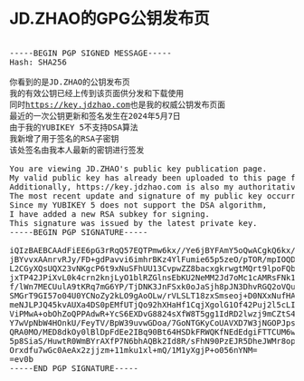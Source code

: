 # JD.ZHAO的GPG公钥发布页


<pre>

-----BEGIN PGP SIGNED MESSAGE-----
Hash: SHA256

你看到的是JD.ZHAO的公钥发布页
我的有效公钥已经上传到该页面供分发和下载使用
同时<a href="https://key.jdzhao.com">https://key.jdzhao.com</a>也是我的权威公钥发布页面
最近的一次公钥更新和签名发生在2024年5月7日
由于我的YUBIKEY 5不支持DSA算法
我新增了用于签名的RSA子密钥
该处签名由我本人最新的密钥进行签发

You are viewing JD.ZHAO's public key publication page.
My valid public key has already been uploaded to this page for distribution and downloading.
Additionally, https://key.jdzhao.com is also my authoritative public key publication page.
The most recent update and signature of my public key occurred on May 7, 2024.
Since my YUBIKEY 5 does not support the DSA algorithm,
I have added a new RSA subkey for signing.
This signature was issued by the latest private key.
-----BEGIN PGP SIGNATURE-----

iQIzBAEBCAAdFiEE6pG3rRqQ57EQTPmw6kx//Ye6jBYFAmY5oQwACgkQ6kx//Ye6
jBYvvxAAnrvRJy/FD+gdPavvi6imhrBKz4YlFumie65p5zeO/pTOR/mpIOQDSV52
L2CGyXQsUQX23vNKgcP6t9xNuSFhUU13CvpwZZ8bacxgkrwgtMQrt9lpoFQbCRwz
jxTP42JPiXvL0k4crn2knjLyO1blRZGlnsEbKU2NeMM2Jd7oMc1cAMRsFNk1XIka
f/lWn7MECUulA9tKRq7mG6YP/TjDNK3JnFSxk0oJaSjh8pJN3DhvRGQ2oVQuapQs
SMGrT9GI57o04U0YCNoZy2kLO9gAoOLw/rVLSLT18zxSmseoj+D0NXxNufHA2m4x
meNJLPJQ45kvAUXa4DS0pEMfUTjQo92hXHaHf1CqjXgolG1Of42Puj2l5cLIADnW
ViPMwA+obOhZoQPPAdwR+YcS6EXDvG8824sXfW8T5gg1IdRD2lwzj9mCZtS4USho
Y7wVpNbW4HOnkU/FeyTV/BpW39uvwGDoa/7GoNTGKyCoUAVXD7W3jNGOPJpsC3BL
QRA0MO/MED8dkOy0lBlDpFdEe2IBq90Bt64HSDkFRWQKfNEdEdgiFTTCUM6w6gxN
5p8SiaS/HuwtR0WmBYrAXfP7N6bhAQBk2Id8R/sFhN90PzEJR5DheJWMr8oppZwo
Orxdfu7wGc0AeAx2zjjzm+11mku1xl+mQ/1M1yXgjP+o056nYNM=
=ev0b
-----END PGP SIGNATURE-----



</pre>